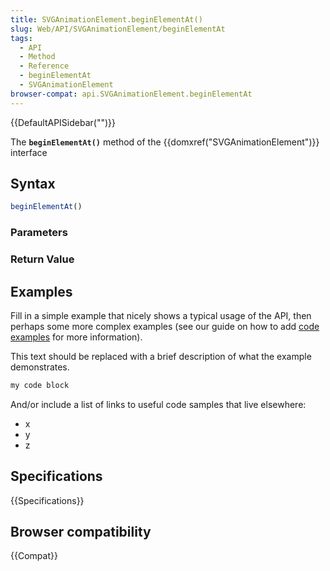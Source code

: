 ```yaml
---
title: SVGAnimationElement.beginElementAt()
slug: Web/API/SVGAnimationElement/beginElementAt
tags:
  - API
  - Method
  - Reference
  - beginElementAt
  - SVGAnimationElement
browser-compat: api.SVGAnimationElement.beginElementAt
---
```

{{DefaultAPISidebar("")}}

The **`beginElementAt()`** method of the {{domxref("SVGAnimationElement")}} interface 

## Syntax

```js
beginElementAt()
```

### Parameters



### Return Value



## Examples

Fill in a simple example that nicely shows a typical usage of the API, then perhaps some more complex examples (see our guide on how to add [code examples](/en-US/docs/MDN/Contribute/Structures/Code_examples) for more information).

This text should be replaced with a brief description of what the example demonstrates.

```js
my code block
```

And/or include a list of links to useful code samples that live elsewhere:

*   x
*   y
*   z

## Specifications

{{Specifications}}

## Browser compatibility

{{Compat}}

